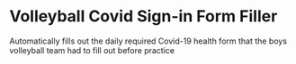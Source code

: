 # Volleyball Covid Sign-in Form Filler
Automatically fills out the daily required Covid-19 health form that the boys volleyball team had to fill out before practice
